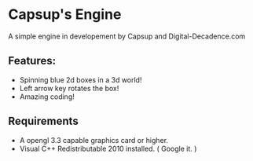 # Capsup's Engine

A simple engine in developement by Capsup and Digital-Decadence.com

## Features:

- Spinning blue 2d boxes in a 3d world!
- Left arrow key rotates the box!
- Amazing coding!

## Requirements

- A opengl 3.3 capable graphics card or higher.
- Visual C++ Redistributable 2010 installed. ( Google it. )